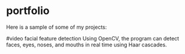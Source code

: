 # portfolio
Here is a sample of some of my projects:

#video facial feature detection
Using OpenCV, the program can detect faces, eyes, noses, and mouths in real time using Haar cascades.
